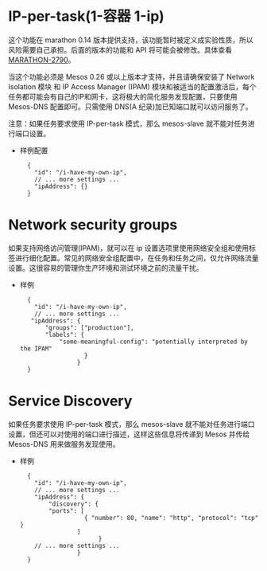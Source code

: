 # IP-per-task(1-容器 1-ip)
这个功能在 marathon 0.14 版本提供支持，该功能暂时被定义成实验性质，所以风险需要自己承担。后面的版本的功能和 API 将可能会被修改。具体查看[MARATHON-2790](https://github.com/mesosphere/marathon/issues/2709)。

当这个功能必须是 Mesos 0.26 或以上版本才支持，并且请确保安装了   Network Isolation 模块 和 IP Access Manager (IPAM) 模块和被适当的配置激活后，每个任务都可能会有自己的IP和网卡，这将极大的简化服务发现配置，只要使用 Mesos-DNS 配置即可。只需使用 DNS(A 纪录)加已知端口就可以访问服务了。

注意：如果任务要求使用 IP-per-task 模式，那么 mesos-slave 就不能对任务进行端口设置。

- 样例配置
    
        {
          "id": "/i-have-my-own-ip",
          // ... more settings ...
          "ipAddress": {}
        }

# Network security groups
如果支持网络访问管理(IPAM)，就可以在 ip 设置选项里使用网络安全组和使用标签进行细化配置。常见的网络安全组配置中，在任务和任务之间，仅允许网络流量设置。这很容易的管理你生产环境和测试环境之前的流量干扰。

- 样例
    
        {
          "id": "/i-have-my-own-ip",
          // ... more settings ...
         "ipAddress": {
             "groups": ["production"],
             "labels": {
                 "some-meaningful-config": "potentially interpreted by the IPAM"
                        }
                      }
        }
# Service Discovery
如果任务要求使用 IP-per-task 模式，那么 mesos-slave 就不能对任务进行端口设置，但还可以对使用的端口进行描述，这样这些信息将传递到 Mesos 并传给 Mesos-DNS 用来做服务发现使用。

- 样例

        {
          "id": "/i-have-my-own-ip",
          // ... more settings ...
          "ipAddress": {
              "discovery": {
              "ports": [
                        { "number": 80, "name": "http", "protocol": "tcp" }
                      ]
                            }
          // ... more settings ...
                      }
        } 
       